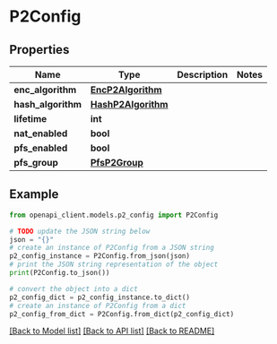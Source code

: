 # P2Config


## Properties

Name | Type | Description | Notes
------------ | ------------- | ------------- | -------------
**enc_algorithm** | [**EncP2Algorithm**](EncP2Algorithm.md) |  | 
**hash_algorithm** | [**HashP2Algorithm**](HashP2Algorithm.md) |  | 
**lifetime** | **int** |  | 
**nat_enabled** | **bool** |  | 
**pfs_enabled** | **bool** |  | 
**pfs_group** | [**PfsP2Group**](PfsP2Group.md) |  | 

## Example

```python
from openapi_client.models.p2_config import P2Config

# TODO update the JSON string below
json = "{}"
# create an instance of P2Config from a JSON string
p2_config_instance = P2Config.from_json(json)
# print the JSON string representation of the object
print(P2Config.to_json())

# convert the object into a dict
p2_config_dict = p2_config_instance.to_dict()
# create an instance of P2Config from a dict
p2_config_from_dict = P2Config.from_dict(p2_config_dict)
```
[[Back to Model list]](../README.md#documentation-for-models) [[Back to API list]](../README.md#documentation-for-api-endpoints) [[Back to README]](../README.md)


